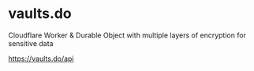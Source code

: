 # vaults.do

Cloudflare Worker &amp; Durable Object with multiple layers of encryption for sensitive data

<https://vaults.do/api>
